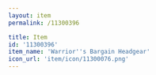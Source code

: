 ```yaml
---
layout: item
permalink: /11300396

title: Item
id: '11300396'
item_name: 'Warrior''s Bargain Headgear'
icon_url: 'item/icon/11300076.png'
---
```

